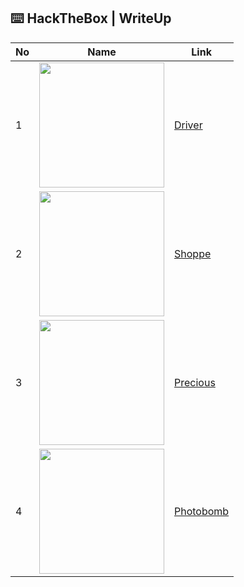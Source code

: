 ## ⌨️ HackTheBox | WriteUp

|No|Name|Link|
|---|---|---|
|1|<img src="https://user-images.githubusercontent.com/67650329/149864630-ade215ee-ffb6-4485-a672-28d0f7161a19.png" width="200px" align="center">|[Driver](https://github.com/nieshakenzie/HackTheBox/blob/main/WriteUp/Driver.md)|
|2|<img src="https://user-images.githubusercontent.com/67650329/197530588-13e69573-b288-4ad0-82ab-ac8d0ad1f0ed.png" width="200px" align="center">|[Shoppe](https://github.com/nieshakenzie/HackTheBox/blob/main/WriteUp/Shoppe.md)|
|3|<img src="https://user-images.githubusercontent.com/67650329/206099623-6bcf5231-5277-470d-8cb4-8210506c554d.png" width="200px" align="center">|[Precious](https://github.com/nieshakenzie/HackTheBox/blob/main/WriteUp/Precious.md)|
|4|<img src="https://user-images.githubusercontent.com/67650329/206399168-be61400d-a89c-49c5-8c19-b0210708b5a5.png" width="200px" align="center">|[Photobomb](https://github.com/nieshakenzie/HackTheBox/blob/main/WriteUp/Photobomb.md)|
